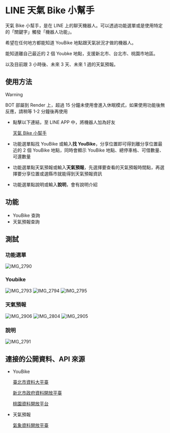 # LINE 天氣 Bike 小幫手

天氣 Bike 小幫手，是在 LINE 上的聊天機器人。可以透過功能選單或是使用特定的「關鍵字」觸發「機器人功能」。

希望在任何地方都能知道 YouBike 地點跟天氣狀況才做的機器人。

能知道離自己最近的 2 個 Youbke 地點，支援新北市、台北市、桃園市地區。

以及目前跟 3 小時後、未來 3 天、未來 1 週的天氣預報。

## 使用方法

> [!WARNING]
> BOT 部屬到 Render 上，超過 15 分鐘未使用會進入休眠模式，如果使用功能後無反應，請稍等 1-2 分鐘後再使用

- 點擊以下連結，至 LINE APP 中，將機器人加為好友

  [天氣 Bike 小幫手](https://line.me/ti/p/@557hacup)

- 功能選單點找 YouBike 或輸入**找 YouBike**，分享位置即可得到離分享位置最近的 2 個 YouBike 地點，同時會顯示 YouBike 地點、總停車格、可借數量、可還數量

- 功能選單點天氣預報或輸入**天氣預報**，先選擇要查看的天氣預報時間點，再選擇要分享位置或選縣市就能得到天氣預報資訊

- 功能選單點說明或輸入**說明**，會有說明介紹

## 功能

- YouBike 查詢
- 天氣預報查詢

## 測試

### 功能選單

![IMG_2790](https://github.com/user-attachments/assets/e5632cac-3b4e-4ce9-abb0-953b3051ae3e)

### Youbike

![IMG_2793](https://github.com/user-attachments/assets/6a7af8f8-9748-4efd-8cf3-e092219a208e)
![IMG_2794](https://github.com/user-attachments/assets/351e5817-a1da-4b5e-aa1c-9bf4adac5583)
![IMG_2795](https://github.com/user-attachments/assets/6cd3bb71-4864-46e9-b50d-ded1f23ffbcc)

### 天氣預報

![IMG_2906](https://github.com/user-attachments/assets/c7883c14-3259-4be7-89b5-3e2c19c891e3)
![IMG_2804](https://github.com/user-attachments/assets/1584f0b8-783e-48d7-afc7-5c9c5ce63e73)
![IMG_2905](https://github.com/user-attachments/assets/f30d85eb-1de5-432c-8e6b-e071ea6c4f8a)

### 說明

![IMG_2791](https://github.com/user-attachments/assets/a3247248-8ffe-48bc-86cc-61b7e77de90e)

## 連接的公開資料、API 來源

- YouBike

  [臺北市資料大平臺](https://data.taipei/dataset/detail?id=c6bc8aed-557d-41d5-bfb1-8da24f78f2fb)

  [新北市政府資料開放平臺](https://data.ntpc.gov.tw/datasets/010e5b15-3823-4b20-b401-b1cf000550c5#headerApplication)

  [桃園資料開放平台](https://opendata.tycg.gov.tw/datalist/5ca2bfc7-9ace-4719-88ae-4034b9a5a55c)

- 天氣預報

  [氣象資料開放平臺](https://opendata.cwa.gov.tw/index)
